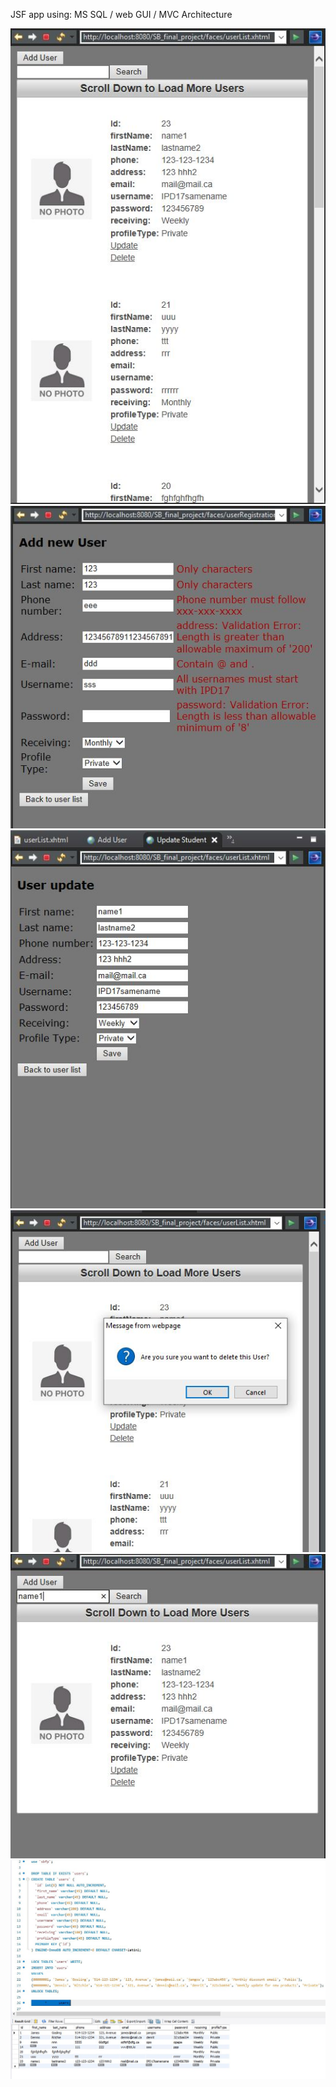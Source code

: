 JSF app
using: MS SQL / web GUI / MVC Architecture

![alt text](https://github.com/qaserge/java/blob/master/JSF(JDBC%2CRead%2CUpdate%2CDelete%2CSearch)/screenshots/01_list.JPG)
![alt text](https://github.com/qaserge/java/blob/master/JSF(JDBC%2CRead%2CUpdate%2CDelete%2CSearch)/screenshots/02_add.JPG)
![alt text](https://github.com/qaserge/java/blob/master/JSF(JDBC%2CRead%2CUpdate%2CDelete%2CSearch)/screenshots/03_update.JPG)
![alt text](https://github.com/qaserge/java/blob/master/JSF(JDBC%2CRead%2CUpdate%2CDelete%2CSearch)/screenshots/04_delete.JPG)
![alt text](https://github.com/qaserge/java/blob/master/JSF(JDBC%2CRead%2CUpdate%2CDelete%2CSearch)/screenshots/05_search.JPG)
![alt text](https://github.com/qaserge/java/blob/master/JSF(JDBC%2CRead%2CUpdate%2CDelete%2CSearch)/screenshots/06_bd.JPG)
